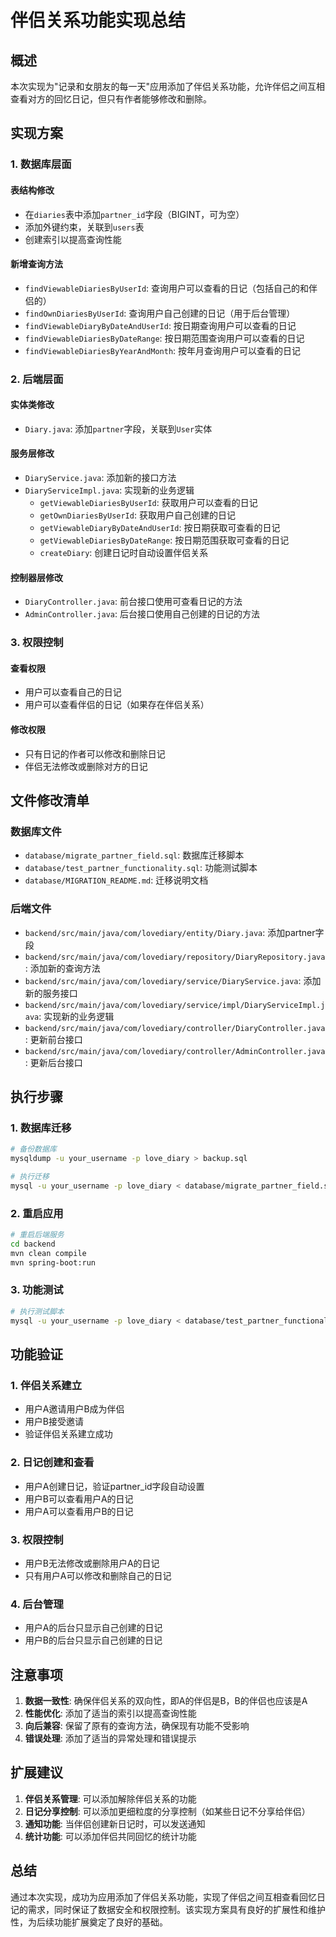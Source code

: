 # 伴侣关系功能实现总结

## 概述

本次实现为"记录和女朋友的每一天"应用添加了伴侣关系功能，允许伴侣之间互相查看对方的回忆日记，但只有作者能够修改和删除。

## 实现方案

### 1. 数据库层面

#### 表结构修改
- 在`diaries`表中添加`partner_id`字段（BIGINT，可为空）
- 添加外键约束，关联到`users`表
- 创建索引以提高查询性能

#### 新增查询方法
- `findViewableDiariesByUserId`: 查询用户可以查看的日记（包括自己的和伴侣的）
- `findOwnDiariesByUserId`: 查询用户自己创建的日记（用于后台管理）
- `findViewableDiaryByDateAndUserId`: 按日期查询用户可以查看的日记
- `findViewableDiariesByDateRange`: 按日期范围查询用户可以查看的日记
- `findViewableDiariesByYearAndMonth`: 按年月查询用户可以查看的日记

### 2. 后端层面

#### 实体类修改
- `Diary.java`: 添加`partner`字段，关联到`User`实体

#### 服务层修改
- `DiaryService.java`: 添加新的接口方法
- `DiaryServiceImpl.java`: 实现新的业务逻辑
  - `getViewableDiariesByUserId`: 获取用户可以查看的日记
  - `getOwnDiariesByUserId`: 获取用户自己创建的日记
  - `getViewableDiaryByDateAndUserId`: 按日期获取可查看的日记
  - `getViewableDiariesByDateRange`: 按日期范围获取可查看的日记
  - `createDiary`: 创建日记时自动设置伴侣关系

#### 控制器层修改
- `DiaryController.java`: 前台接口使用可查看日记的方法
- `AdminController.java`: 后台接口使用自己创建的日记的方法

### 3. 权限控制

#### 查看权限
- 用户可以查看自己的日记
- 用户可以查看伴侣的日记（如果存在伴侣关系）

#### 修改权限
- 只有日记的作者可以修改和删除日记
- 伴侣无法修改或删除对方的日记

## 文件修改清单

### 数据库文件
- `database/migrate_partner_field.sql`: 数据库迁移脚本
- `database/test_partner_functionality.sql`: 功能测试脚本
- `database/MIGRATION_README.md`: 迁移说明文档

### 后端文件
- `backend/src/main/java/com/lovediary/entity/Diary.java`: 添加partner字段
- `backend/src/main/java/com/lovediary/repository/DiaryRepository.java`: 添加新的查询方法
- `backend/src/main/java/com/lovediary/service/DiaryService.java`: 添加新的服务接口
- `backend/src/main/java/com/lovediary/service/impl/DiaryServiceImpl.java`: 实现新的业务逻辑
- `backend/src/main/java/com/lovediary/controller/DiaryController.java`: 更新前台接口
- `backend/src/main/java/com/lovediary/controller/AdminController.java`: 更新后台接口

## 执行步骤

### 1. 数据库迁移
```bash
# 备份数据库
mysqldump -u your_username -p love_diary > backup.sql

# 执行迁移
mysql -u your_username -p love_diary < database/migrate_partner_field.sql
```

### 2. 重启应用
```bash
# 重启后端服务
cd backend
mvn clean compile
mvn spring-boot:run
```

### 3. 功能测试
```bash
# 执行测试脚本
mysql -u your_username -p love_diary < database/test_partner_functionality.sql
```

## 功能验证

### 1. 伴侣关系建立
- 用户A邀请用户B成为伴侣
- 用户B接受邀请
- 验证伴侣关系建立成功

### 2. 日记创建和查看
- 用户A创建日记，验证partner_id字段自动设置
- 用户B可以查看用户A的日记
- 用户A可以查看用户B的日记

### 3. 权限控制
- 用户B无法修改或删除用户A的日记
- 只有用户A可以修改和删除自己的日记

### 4. 后台管理
- 用户A的后台只显示自己创建的日记
- 用户B的后台只显示自己创建的日记

## 注意事项

1. **数据一致性**: 确保伴侣关系的双向性，即A的伴侣是B，B的伴侣也应该是A
2. **性能优化**: 添加了适当的索引以提高查询性能
3. **向后兼容**: 保留了原有的查询方法，确保现有功能不受影响
4. **错误处理**: 添加了适当的异常处理和错误提示

## 扩展建议

1. **伴侣关系管理**: 可以添加解除伴侣关系的功能
2. **日记分享控制**: 可以添加更细粒度的分享控制（如某些日记不分享给伴侣）
3. **通知功能**: 当伴侣创建新日记时，可以发送通知
4. **统计功能**: 可以添加伴侣共同回忆的统计功能

## 总结

通过本次实现，成功为应用添加了伴侣关系功能，实现了伴侣之间互相查看回忆日记的需求，同时保证了数据安全和权限控制。该实现方案具有良好的扩展性和维护性，为后续功能扩展奠定了良好的基础。
